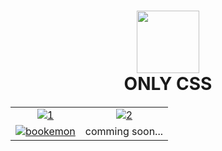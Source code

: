 <h1 align="center">
<img src="https://media.giphy.com/media/v1.Y2lkPTc5MGI3NjExNmQ3OWQyZWI0MWU1YjM4Zjk3OTI0NTU5NDEyMWU5OTc3N2E5NWYxZiZjdD1z/fsEaZldNC8A1PJ3mwp/giphy.gif" width="100">
<br>ONLY CSS<br>
<img src="https://user-images.githubusercontent.com/114053180/223065824-02021921-0562-4936-a1e9-6db07116d7d2.gif"  height="1" width="2000">
</h1>

| | |
| :--: | :--: |
| [![1](https://user-images.githubusercontent.com/114053180/223359808-821b9ce4-dc52-4350-88f5-7bf1efe1b8bf.png)](https://potato-pc.netlify.app/) | [![2](https://user-images.githubusercontent.com/114053180/223359822-b0ca6c2a-e39e-4656-a465-ec99d225d19c.png)](https://simplekeyboard.netlify.app/) |
| [![bookemon](https://user-images.githubusercontent.com/114053180/225964512-2d1e894d-4ac4-4cea-99d3-fd7eb60b98f3.png)](https://bookemon.netlify.app/) | comming soon... |

<h1 align="center">
<img src="https://user-images.githubusercontent.com/114053180/223065824-02021921-0562-4936-a1e9-6db07116d7d2.gif"  height="1" width="2000">
</h1>


